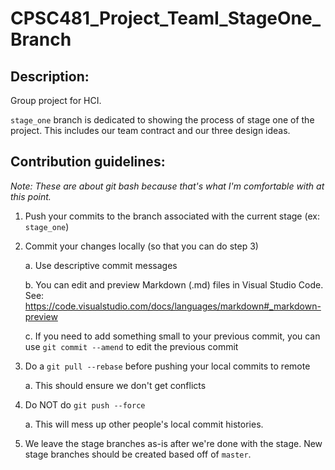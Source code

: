 # CPSC481_Project_TeamI_StageOne_Branch

## Description: 
Group project for HCI.

`stage_one` branch is dedicated to showing the process of stage one of the project. This includes our team contract and our three design ideas. 


## Contribution guidelines:
_Note: These are about git bash because that's what I'm comfortable with at this point._

1. Push your commits to the branch associated with the current stage (ex: `stage_one`)

2. Commit your changes locally (so that you can do step 3)

    a. Use descriptive commit messages

    b. You can edit and preview Markdown (.md) files in Visual Studio Code. See: https://code.visualstudio.com/docs/languages/markdown#_markdown-preview

    c. If you need to add something small to your previous commit, you can use `git commit --amend` to edit the previous commit

3. Do a `git pull --rebase` before pushing your local commits to remote
    
    a. This should ensure we don't get conflicts

4. Do NOT do `git push --force`

    a. This will mess up other people's local commit histories.

5. We leave the stage branches as-is after we're done with the stage. New stage branches should be created based off of `master`.

